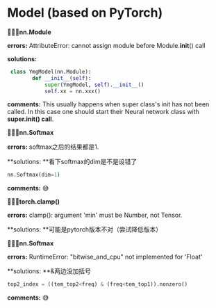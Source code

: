# Model (based on PyTorch)


👩🏻‍💻**nn.Module**

**errors:** AttributeError: cannot assign module before Module.__init__() call

**solutions:**

```py
 class YmgModel(nn.Module):
        def __init__(self):
            super(YmgModel, self).__init__()
            self.xx = nn.xxx()
```

**comments:** This usually happens when super class's init has not been called. In this case one should start their Neural network class with **super.__init__() call**.



👩🏻‍💻**nn.Softmax**

**errors:** softmax之后的结果都是1.

**solutions: **看下softmax的dim是不是设错了

```py
nn.Softmax(dim=1)
```

**comments:** 😅



👩🏻‍💻**torch.clamp()**

**errors:** clamp(): argument 'min' must be Number, not Tensor.

**solutions: **可能是pytorch版本不对（尝试降低版本）



👩🏻‍💻**nn.Softmax**

**errors:** RuntimeError: "bitwise_and_cpu" not implemented for 'Float'

**solutions: **&两边没加括号

```py
top2_index = ((tem_top2<freq) & (freq<tem_top1)).nonzero()
```

**comments:** 😅

